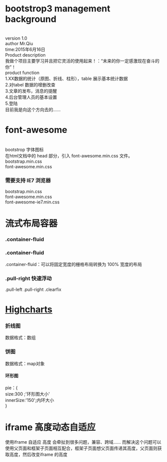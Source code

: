 <h1>bootstrop3 management background</h1><br/>
version 1.0<br/>
author Mr.Qiu<br/>
time:2015年6月16日<br/>
Product description<br/>
我做个项目主要学习并且把它灵活的使用起来！：“未来的你一定感激现在奋斗的你”！<br/>
product  function<br/>
1.XX数据的统计（原图、折线、柱形），table 展示基本统计数据<br/>
2.对tabel 数据的增删改查<br/>
3.文章的发布，消息的提醒<br/>
4.后台管理人员的基本设置<br/>
5.登陆 <br/>
目前我是向这个方向去的......<br/>

<h1>font-awesome</h1><br/>
bootstrop 字体图标 <br/>
在html文档中的  head 部分，引入 font-awesome.min.css 文件。 <br/>
bootstrap.min.css <br/>
font-awesome.min.css <br/>
<h3>需要支持 IE7 浏览器</h3>
bootstrap.min.css <br/>
font-awesome.min.css <br/>
font-awesome-ie7.min.css <br/>
<!--[if IE 7]>
<link rel="stylesheet" href="assets/css/font-awesome-ie7.min.css">
<![endif]-->

<h1>流式布局容器 <h3>.container-fluid</h3></h1>
<h3>.container-fluid</h3>
.container-fluid：可以将固定宽度的栅格布局转换为 100% 宽度的布局<br/>
<h3>.pull-right 快速浮动</h3>
.pull-left .pull-right  .clearfix


<h1><a href="http://www.hcharts.cn/">Highcharts</a></h1>
<!-- 
	version 1.0 
	封装了2个简单的统计图 待测试 
	后续有需求在加
-->
<h3>折线图</h3>
数据格式：数组
<!-- [{
    name: 'Tokyo',
    data: [7.0, 6.9, 9.5, 14.5, 18.2, 21.5, 25.2, 26.5, 23.3, 18.3, 13.9, 9.6]
}] -->
<h3>饼图</h3>
数据格式：map对象 <br/>
<!-- 
	[{
	    type: 'pie',
	    name: 'Browser share',
	    data: [
		        ['Firefox',   45.0],
		        ['IE',       26.8],
		        {
		            name: 'Chrome',
		            y: 12.8,
		            sliced: true,
		            selected: true
		        },
		        ['Safari',    8.5],
		        ['Opera',     6.2],
		        ['Others',   0.7]
	    	]
	}]
 -->
 <h4>环形图</h4>
 pie：{	<br />
	size:300 ;'环形图大小'<br/> 
	innerSize:'150';内环大小 <br/>
 }

 <h1>iframe 高度动态自适应</h1>
 使用iframe  自适应 高度 会牵扯到很多问题，兼容、跨域...... 而解决这个问题可以使用父页面和框架子页面相互配合，框架子页面想父页面传递其高度，父页面则获取高度，然后改变iframe 的高度<br/>
 
